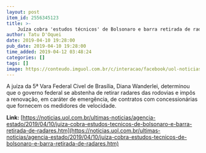 ```yaml
---
layout: post
item_id: 2556345123
title: >-
    Juíza cobra 'estudos técnicos' de Bolsonaro e barra retirada de radares
author: Tatu D'Oquei
date: 2019-04-10 19:28:00
pub_date: 2019-04-10 19:28:00
time_added: 2019-04-12 03:48:24
categories: []
tags: []
image: https://conteudo.imguol.com.br/c/interacao/facebook/uol-noticias-600px.jpg
---
```


A juíza da 5ª Vara Federal Civel de Brasília, Diana Wanderlei, determinou que o governo federal se abstenha de retirar radares das rodovias e impôs a renovação, em caráter de emergência, de contratos com concessionárias que fornecem os medidores de velocidade.

**Link:** [https://noticias.uol.com.br/ultimas-noticias/agencia-estado/2019/04/10/juiza-cobra-estudos-tecnicos-de-bolsonaro-e-barra-retirada-de-radares.htm](https://noticias.uol.com.br/ultimas-noticias/agencia-estado/2019/04/10/juiza-cobra-estudos-tecnicos-de-bolsonaro-e-barra-retirada-de-radares.htm)

